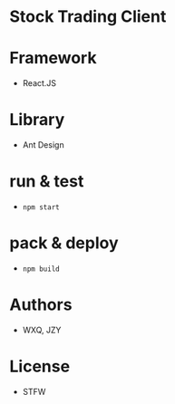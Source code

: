# Stock Trading Client

# Framework
- React.JS

# Library
- Ant Design

# run & test
- `npm start`

# pack & deploy
- `npm build`

# Authors
- WXQ, JZY

# License
- STFW